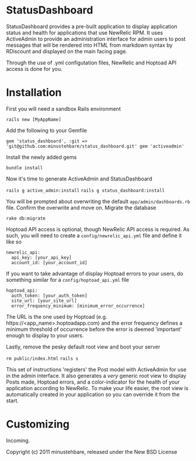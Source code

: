 StatusDashboard
===============

StatusDashboard provides a pre-built application to display application status and health for applications that use NewRelic RPM.  It uses ActiveAdmin to provide an administration interface for admin users to post messages that will be rendered into HTML from markdown syntax by RDiscount and displayed on the main facing page.

Through the use of .yml configutation files, NewRelic and Hoptoad API access is done for you.

Installation
============

First you will need a sandbox Rails environment

`rails new [MyAppName]`

Add the following to your Gemfile

`gem 'status_dashboard', :git => 'git@github.com:minustehbare/status_dashboard.git'
gem 'activeadmin'`

Install the newly added gems

`bundle install`

Now it's time to generate ActiveAdmin and StatusDashboard

`rails g active_admin:install`
`rails g status_dashboard:install`

You will be prompted about overwriting the default `app/admin/dashboards.rb` file.  Confirm the overwrite and move on.  Migrate the database

`rake db:migrate`

Hoptoad API access is optional, though NewRelic API access is required.  As such, you will need to create a `config/newrelic_api.yml` file and define it like so

    newrelic_api:
      api_key: [your_api_key]
      account_id: [your_account_id]

If you want to take advantage of display Hoptoad errors to your users, do something similar for a `config/hoptoad_api.yml` file

    hoptoad_api:
      auth_token: [your_auth_token]
      site_url: [your_site_url]
      error_frequency_minimum: [minimum_error_occurrence]

The URL is the one used by Hoptoad (e.g. https://<app_name>.hoptoadapp.com) and the error frequency defines a minimum threshold of occurrence before the error is deemed 'important' enough to display to your users.

Lastly, remove the pesky default root view and boot your server

`rm public/index.html`
`rails s`

This set of instructions 'registers' the Post model with ActiveAdmin for use in the admin interface.  It also generates a _very_ generic root view to display Posts made, Hoptoad errors, and a color-indicator for the health of your application according to NewRelic.  To make your life easier, the root view is automatically created in your application so you can override it from the start.

Customizing
===========

Incoming.

Copyright (c) 2011 minustehbare, released under the New BSD License
